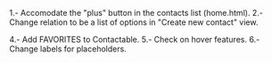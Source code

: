 1.- Accomodate the "plus" button in the contacts list (home.html).
2.- Change relation to be a list of options in "Create new contact" view.

<!-- 3.- Fix positions of data in Contact Detail. -->

4.- Add FAVORITES to Contactable.
5.- Check on hover features.
6.- Change labels for placeholders.
